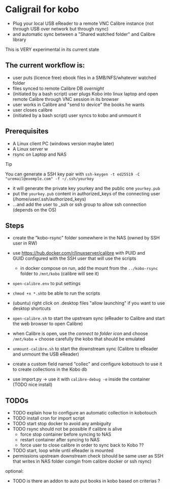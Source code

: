 # Caligrail for kobo
- Plug your local USB eReader to a remote VNC Calibre instance (not through USB over network but through rsync)
- and automatic sync between a "Shared watched folder" and Calibre library 

This is VERY experimental in its current state

## The current workflow is:

- user puts (licence free) ebook files in a SMB/NFS/whatever watched folder 
- files synced to remote Calibre DB *overnight* 
- (initiated by a bash script) user plugs Kobo into linux laptop and open remote Calibre through VNC session in its browser
- user works in Calibre and "send to device" the books he wants 
- user closes calibre 
- (initiated by a bash script) user syncs to kobo and unmount it

## Prerequisites
- A Linux client PC (windows version maybe later)
- A Linux server w
- rsync on Laptop and NAS


> [!TIP]
> You can generate a SSH key pair with `ssh-keygen -t ed25519 -C "uremail@exemple.com" -f ~/.ssh/yourkey`
> - it will generate the private key yourkey and the public one `yourkey.pub`
> - put the `yourkey.pub` content in authorized_keys of the connecting user (/home/user/.ssh/authorized_keys)
> - ...and add the user to _ssh or ssh group to allow ssh connection (depends on the OS)

## Steps

- create the "kobo-rsync" folder somewhere in the NAS (owned by SSH user in RW)

- use https://hub.docker.com/r/linuxserver/calibre with PUID and GUID configured with the SSH user that will use the scripts
  - in docker compose on run, add the mount from the `../kobo-rsync` folder to `/mnt/kobo` (calibre will see it)

- `open-calibre.env` to put settings

- `chmod +x *.sh`to be able to run the scripts

- (ubuntu) right click on .desktop files "allow launching" if you want to use desktop shortcuts

- `open-calibre.sh` to start the upstream sync (eReader to Calibre and start the web browser to open Calibre)

- when Calibre is open, use the *connect to folder icon* and choose `/mnt/kobo` + choose carefully the kobo that should be emulated

- `unmount-calibre.sh` to start the downstream sync (Calibre to eReader and unmount the USB eReader)

- create a custom field named "collec" and configure kobotouch to use it to create collections in the Kobo db

- use import.py -> use it with `calibre-debug -e` inside the container (TODO nice install)


## TODOs

- TODO explain how to configure an automatic collection in kobotouch
- TODO install cron for import script
- TODO start stop docker to avoid any ambiguity
- TODO rsync should not be possible if calibre is alive
  - force stop container before syncing to NAS
  - restart container after syncing to NAS
  - force user to close calibre in order to sync back to Kobo ??
- TODO start, loop while until eReader is mounted
- permissions upstream downstream check (should be same user as SSH that writes in NAS folder comgin from calibre docker or ssh rsync)

optional:

- TODO is there an addon to auto put books in kobo based on criterias ?
